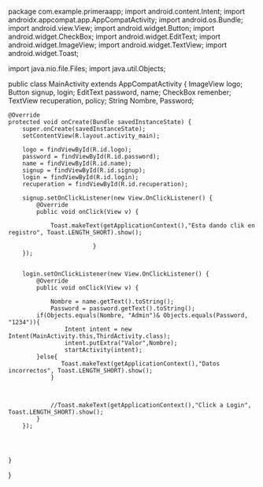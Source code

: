 package com.example.primeraapp;
import android.content.Intent;
import androidx.appcompat.app.AppCompatActivity;
import android.os.Bundle;
import android.view.View;
import android.widget.Button;
import android.widget.CheckBox;
import android.widget.EditText;
import android.widget.ImageView;
import android.widget.TextView;
import android.widget.Toast;

import java.nio.file.Files;
import java.util.Objects;

public class MainActivity extends AppCompatActivity {
    ImageView logo;
    Button signup, login;
    EditText password, name;
    CheckBox remenber;
    TextView recuperation, policy;
    String Nombre, Password;

    @Override
    protected void onCreate(Bundle savedInstanceState) {
        super.onCreate(savedInstanceState);
        setContentView(R.layout.activity_main);

        logo = findViewById(R.id.logo);
        password = findViewById(R.id.password);
        name = findViewById(R.id.name);
        signup = findViewById(R.id.signup);
        login = findViewById(R.id.login);
        recuperation = findViewById(R.id.recuperation);

        signup.setOnClickListener(new View.OnClickListener() {
            @Override
            public void onClick(View v) {

                Toast.makeText(getApplicationContext(),"Esta dando clik en registro", Toast.LENGTH_SHORT).show();

                            }
        });


        login.setOnClickListener(new View.OnClickListener() {
            @Override
            public void onClick(View v) {

                Nombre = name.getText().toString();
                Password = password.getText().toString();
            if(Objects.equals(Nombre, "Admin")& Objects.equals(Password, "1234")){
                    Intent intent = new Intent(MainActivity.this,ThirdActivity.class);
                    intent.putExtra("Valor",Nombre);
                    startActivity(intent);
            }else{
                   Toast.makeText(getApplicationContext(),"Datos incorrectos", Toast.LENGTH_SHORT).show();
                }



                //Toast.makeText(getApplicationContext(),"Click a Login", Toast.LENGTH_SHORT).show();
            }
        });




    }
}
